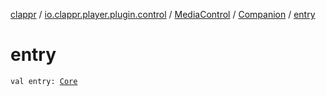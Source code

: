 [clappr](../../../index.md) / [io.clappr.player.plugin.control](../../index.md) / [MediaControl](../index.md) / [Companion](index.md) / [entry](./entry.md)

# entry

`val entry: `[`Core`](../../../io.clappr.player.plugin/-plugin-entry/-core/index.md)